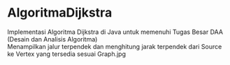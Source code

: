 # AlgoritmaDijkstra
 Implementasi Algoritma Dijkstra di Java untuk memenuhi Tugas Besar DAA (Desain dan Analisis Algoritma) <br>
 Menampilkan jalur terpendek dan menghitung jarak terpendek dari Source ke Vertex yang tersedia sesuai Graph.jpg

